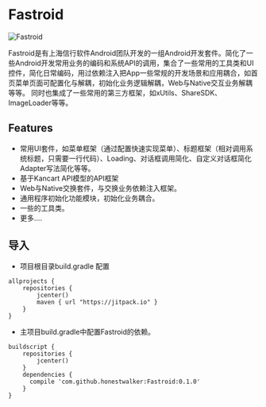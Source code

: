 # Fastroid

![Fastroid](http://www.kancart.com/images/kancart_logo.png)

Fastroid是有上海信行软件Android团队开发的一组Android开发套件。简化了一些Android开发常用业务的编码和系统API的调用，集合了一些常用的工具类和UI控件，简化日常编码，用过依赖注入把App一些常规的开发场景和应用耦合，如首页菜单页面可配置化与解耦，初始化业务逻辑解耦，Web与Native交互业务解耦等等。
同时也集成了一些常用的第三方框架，如xUtils、ShareSDK、ImageLoader等等。

## Features

- 常用UI套件，如菜单框架（通过配置快速实现菜单）、标题框架（相对调用系统标题，只需要一行代码）、Loading、对话框调用简化、自定义对话框简化
  Adapter写法简化等等。
- 基于Kancart API模型的API框架
- Web与Native交换套件，与交换业务依赖注入框架。
- 通用程序初始化功能模块，初始化业务耦合。
- 一些的工具类。
- 更多....

## 导入

- 项目根目录build.gradle 配置
````Gradle
allprojects {
    repositories {
        jcenter()
        maven { url "https://jitpack.io" }
    }
}
````




- 主项目build.gradle中配置Fastroid的依赖。
````Gradle
buildscript {
    repositories {
        jcenter()
    }
    dependencies {
      compile 'com.github.honestwalker:Fastroid:0.1.0'
    }
}
````

